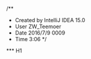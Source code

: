/**
 * Created by IntelliJ IDEA 15.0
 * User ZW_Teemoer
 * Date 2016/7/9 0009
 * Time 3:06
 */
 
 *** H1
